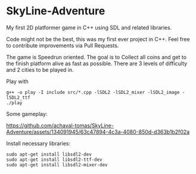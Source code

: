 # SkyLine-Adventure
My first 2D platformer game in C++ using SDL and related libraries.

Code might not be the best, this was my first ever project in C++. Feel free to contribute improvements via Pull Requests.

The game is Speedrun oriented. The goal is to Collect all coins and get to the finish platform alive as fast as possible. There are 3 levels of difficulty and 2 cities to be played in.

Play with
````
g++ -o play -I include src/*.cpp -lSDL2 -lSDL2_mixer -lSDL2_image -lSDL2_ttf
./play
````

Some gameplay:

https://github.com/achaval-tomas/SkyLine-Adventure/assets/134091945/63c47894-4c3a-4080-850d-d363b1b2f02a

Install necessary libraries:
````
sudo apt-get install libsdl2-dev
sudo apt-get install libsdl2-ttf-dev
sudo apt-get install libsdl2-mixer-dev
````
